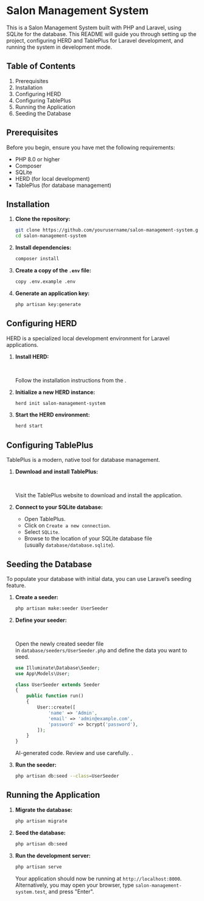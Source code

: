 # Salon Management System

This is a Salon Management System built with PHP and Laravel, using SQLite for the database. This README will guide you through setting up the project, configuring HERD and TablePlus for Laravel development, and running the system in development mode.

## Table of Contents

1. Prerequisites
2. Installation
3. Configuring HERD
4. Configuring TablePlus
5. Running the Application
6. Seeding the Database

## Prerequisites

Before you begin, ensure you have met the following requirements:

- PHP 8.0 or higher
- Composer
- SQLite
- HERD (for local development)
- TablePlus (for database management)

## Installation

1. **Clone the repository:**
    
    ```bash
    git clone https://github.com/yourusername/salon-management-system.git
    cd salon-management-system
    ```
    
2. **Install dependencies:**
    
    ```bash
    composer install
    ```
    
3. **Create a copy of the `.env` file:**
    
    ```bash
    copy .env.example .env
    ```
    
4. **Generate an application key:**
    
    ```bash
    php artisan key:generate
    ```
    

## Configuring HERD

HERD is a specialized local development environment for Laravel applications.

1. **Install HERD:**
    
     
    
    Follow the installation instructions from the .
    
2. **Initialize a new HERD instance:**
    
    ```bash
    herd init salon-management-system
    ```
    
3. **Start the HERD environment:**
    
    ```bash
    herd start
    ```
    

## Configuring TablePlus

TablePlus is a modern, native tool for database management.

1. **Download and install TablePlus:**
    
     
    
    Visit the TablePlus website to download and install the application.
    
2. **Connect to your SQLite database:**
    
    - Open TablePlus.
    - Click on `Create a new connection`.
    - Select `SQLite`.
    - Browse to the location of your SQLite database file (usually `database/database.sqlite`).    

## Seeding the Database

To populate your database with initial data, you can use Laravel’s seeding feature.

1. **Create a seeder:**
    
    ```bash
    php artisan make:seeder UserSeeder
    ```
    
2. **Define your seeder:**
    
     
    
    Open the newly created seeder file in `database/seeders/UserSeeder.php` and define the data you want to seed.
    

    
    ```php
    use Illuminate\Database\Seeder;
    use App\Models\User;
    
    class UserSeeder extends Seeder
    {
        public function run()
        {
            User::create([
                'name' => 'Admin',
                'email' => 'admin@example.com',
                'password' => bcrypt('password'),
            ]);
        }
    }
    ```
    
    AI-generated code. Review and use carefully. .
    
3. **Run the seeder:**
    
    ```bash
    php artisan db:seed --class=UserSeeder
    ```

## Running the Application

1. **Migrate the database:**
    
    ```bash
    php artisan migrate
    ```
    
2. **Seed the database:**
    
    ```bash
    php artisan db:seed
    ```
    
3. **Run the development server:**
    
    ```bash
    php artisan serve
    ```
    
    Your application should now be running at `http://localhost:8000`. Alternatively, you may open your browser, type `salon-management-system.test`, and press "Enter".
